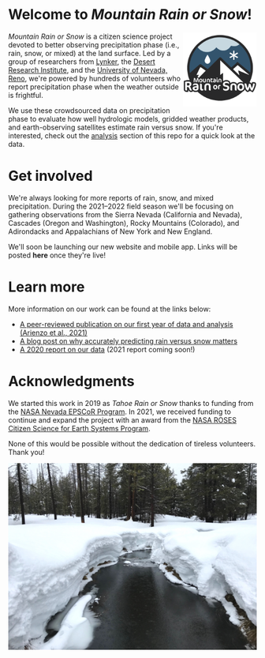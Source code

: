 # Welcome to _Mountain Rain or Snow_!

<img src="figures/images/badge.png" align="right" alt="" width="150" />

*Mountain Rain or Snow* is a citizen science project devoted to better observing precipitation phase (i.e., rain, snow, or mixed) at the land surface. Led by a group of researchers from [Lynker](https://www.lynker.com/), the [Desert Research Institute](https://www.dri.edu/), and the [University of Nevada, Reno](https://www.unr.edu/), we're powered by hundreds of volunteers who report precipitation phase when the weather outside is frightful.

We use these crowdsourced data on precipitation phase to evaluate how well hydrologic models, gridded weather products, and earth-observing satellites estimate rain versus snow. If you're interested, check out the [analysis](https://github.com/SnowHydrology/MountainRainOrSnow/tree/main/analysis) section of this repo for a quick look at the data. 

# Get involved

We're always looking for more reports of rain, snow, and mixed precipitation. During the 2021–2022 field season we'll be focusing on gathering observations from the Sierra Nevada (California and Nevada), Cascades (Oregon and Washington), Rocky Mountains (Colorado), and Adirondacks and Appalachians of New York and New England. 

We'll soon be launching our new website and mobile app. Links will be posted **here** once they're live!

# Learn more

More information on our work can be found at the links below:

* [A peer-reviewed publication on our first year of data and analysis (Arienzo et al., 2021)](https://doi.org/10.3389/feart.2021.617594)
* [A blog post on why accurately predicting rain versus snow matters](https://blogs.egu.eu/divisions/cr/2021/02/12/rain-or-snow-answering-the-question-with-citizen-scientists/)
* [A 2020 report on our data](https://www.dri.edu/project/tahoe-rain-or-snow/) (2021 report coming soon!)

# Acknowledgments

We started this work in 2019 as *Tahoe Rain or Snow* thanks to funding from the [NASA Nevada EPSCoR Program](https://nasa.epscorspo.nevada.edu/). In 2021, we received funding to continue and expand the project with an award from the [NASA ROSES Citizen Science for Earth Systems Program](https://earthdata.nasa.gov/esds/competitive-programs/csesp).

None of this would be possible without the dedication of tireless volunteers. Thank you!

![Sagehen Creek during snowfall](https://github.com/SnowHydrology/MountainRainOrSnow/blob/main/figures/images/sagehen_creek.JPG)